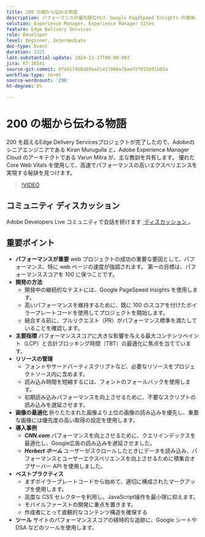 ```yaml
---
title: 200 の堀から伝わる物語
description: パフォーマンスの優先順位付け、Google PageSpeed Insights の使用、LCP や TBT などの主要指標の最適化、リソースの効率的な管理、開発と画像の最適化に関するベストプラクティスに従うことで、web プロジェクトが確実に成功するようにします。
solution: Experience Manager, Experience Manager Sites
feature: Edge Delivery Services
role: Developer
level: Beginner, Intermediate
doc-type: Event
duration: 1321
last-substantial-update: 2024-11-27T00:00:00Z
jira: KT-16541
source-git-commit: 07d4174b0d89ba2c417866e76ae72f015b91b03a
workflow-type: tm+mt
source-wordcount: '296'
ht-degree: 0%

---
```



# 200 の堀から伝わる物語

200 を超えるEdge Delivery Servicesプロジェクトが完了したので、Adobeのシニアエンジニアである Kiran Murugulla と、Adobe Experience Manager Cloud のアーキテクトである Varun Mitra が、主な教訓を共有します。 優れた Core Web Vitals を使用して、高速でパフォーマンスの高いエクスペリエンスを実現する秘訣を見つけます。


>[!VIDEO](https://video.tv.adobe.com/v/3439424/?learn=on&enablevpops)

## コミュニティ ディスカッション

Adobe Developers Live コミュニティで会話を続けます [&#x200B; ディスカッション &#x200B;](https://adobe.ly/4fwWvvi)。

## 重要ポイント

* **パフォーマンスが重要** web プロジェクトの成功の重要な要因として、パフォーマンス、特に web ページの速度が強調されます。 第一の目標は、パフォーマンススコアを 100 に保つことです。
* **開発の方法**
   * 開発中の継続的なテストには、Google PageSpeed Insights を使用します。
   * 高いパフォーマンスを維持するために、既に 100 のスコアを付けたボイラープレートコードを使用してプロジェクトを開始します。
   * 結合する前に、プルリクエスト（PR）がパフォーマンス標準を満たしていることを確認します。
* **主要指標** パフォーマンススコアに大きな影響を与える最大コンテンツペイント（LCP）と合計ブロッキング時間（TBT）の最適化に焦点を当てています。
* **リソースの管理**
   * フォントやサードパーティスクリプトなど、必要なリソースをプロジェクトソース内に含めます。
   * 読み込み時間を短縮するには、フォントのフォールバックを使用します。
   * 初期読み込みパフォーマンスを向上させるために、不要なスクリプトの読み込みを遅延させます。
* **画像の最適化** 折りたたまれた画像より上位の画像の読み込みを優先し、重要な画像には優先度の高い取得の設定を使用します。
* **導入事例**
   * ***CNN.com*** パフォーマンスを向上させるために、クエリインデックスを最適化し、Google広告の読み込みを遅延させました。
   * ***Herbert ホーム*** ユーザーがスクロールしたときにデータを読み込み、パフォーマンスとユーザーエクスペリエンスを向上させるために積集合オブザーバー API を使用しました。
* **ベストプラクティス**
   * まずボイラープレートコードから始めて、適切に構成されたマークアップを使用します。
   * 高度な CSS セレクターを利用し、JavaScript操作を最小限に抑えます。
   * モバイルファーストの開発に重点を置きます。
   * 作成者にとって直観的なコンテンツ構造を確保する
* **ツール** サイトのパフォーマンススコアの経時的な追跡に、Google シートや DSA などのツールを使用します。

